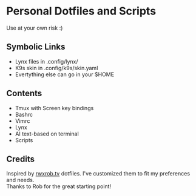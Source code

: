 # Personal Dotfiles and Scripts

Use at your own risk :)

## Symbolic Links

* Lynx files in .config/lynx/
* K9s skin in .config/k9s/skin.yaml
* Evertything else can go in your $HOME

## Contents

* Tmux with Screen key bindings
* Bashrc
* Vimrc
* Lynx
* AI text-based on terminal
* Scripts

## Credits

Inspired by [rwxrob.tv](https://www.twitch.tv/rwxrob) dotfiles. I've customized them to fit my preferences and needs.  
Thanks to Rob for the great starting point!
